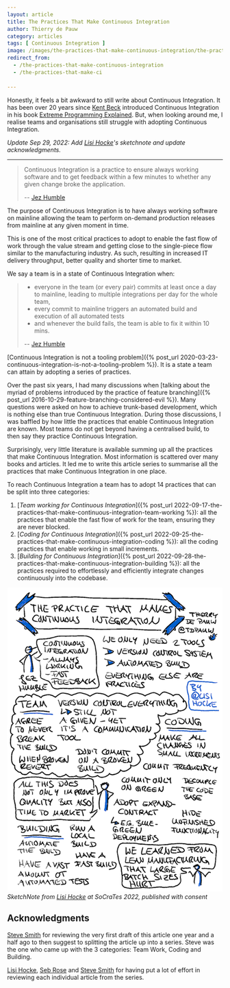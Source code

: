 ```yaml
---
layout: article
title: The Practices That Make Continuous Integration
author: Thierry de Pauw
category: articles
tags: [ Continuous Integration ]
image: /images/the-practices-that-make-continuous-integration/the-practices-that-make-continuous-integration-socrates-2022-lisi-hocke.png
redirect_from:
  - /the-practices-that-make-continuous-integration
  - /the-practices-that-make-ci

---
```


Honestly, it feels a bit awkward to still write about Continuous Integration. It has been over 20 years since [Kent Beck](https://twitter.com/KentBeck) introduced Continuous Integration in his book [Extreme Programming Explained](https://www.goodreads.com/book/show/67833.Extreme_Programming_Explained). But, when looking around me, I realise teams and organisations still struggle with adopting Continuous Integration.

*Update Sep 29, 2022: Add [Lisi Hocke](https://twitter.com/lisihocke)'s sketchnote and update acknowledgments.*

---

> Continuous Integration is a practice to ensure always working software and to
> get feedback within a few minutes to whether any given change broke the
> application.
>
> -- [Jez Humble](https://twitter.com/jezhumble)

The purpose of Continuous Integration is to have always working software on mainline allowing the team to perform on-demand production releases from mainline at any given moment in time.

This is one of the most critical practices to adopt to enable the fast flow of work through the value stream and getting close to the single-piece flow similar to the manufacturing industry. As such, resulting in increased IT delivery throughput, better quality and shorter time to market.

We say a team is in a state of Continuous Integration when:

>- everyone in the team (or every pair) commits at least once a day to mainline, leading to multiple integrations per day for the whole team,
>- every commit to mainline triggers an automated build and execution of all automated tests
>- and whenever the build fails, the team is able to fix it within 10 mins.
>
>-- [Jez Humble](https://twitter.com/jezhumble)

[Continuous Integration is not a tooling problem]({% post_url 2020-03-23-continuous-integration-is-not-a-tooling-problem %}). It is a state a team can attain by adopting a series of practices.

Over the past six years, I had many discussions when [talking about the myriad of problems introduced by the practice of feature branching]({% post_url 2016-10-29-feature-branching-considered-evil %}). Many questions were asked on how to achieve trunk-based development, which is nothing else than true Continuous Integration. During those discussions, I was baffled by how little the practices that enable Continuous Integration are known. Most teams do not get beyond having a centralised build, to then say they practice Continuous Integration.

Surprisingly, very little literature is available summing up all the practices that make Continuous Integration. Most information is scattered over many books and articles. It led me to write this article series to summarise all the practices that make Continuous Integration in one place.

To reach Continuous Integration a team has to adopt 14 practices that can be split into three categories:

1. [*Team working for Continuous Integration*]({% post_url 2022-09-17-the-practices-that-make-continuous-integration-team-working %}): all the practices that enable the fast flow of work for the team, ensuring they are never blocked.
2. [*Coding for Continuous Integration*]({% post_url 2022-09-25-the-practices-that-make-continuous-integration-coding %}): all the coding practices that enable working in small increments.
3. [*Building for Continuous Integration*]({% post_url 2022-09-28-the-practices-that-make-continuous-integration-building %}): all the practices required to effortlessly and efficiently integrate changes continuously into the codebase.

![SketchNote from Lisi Hocke at SoCraTes 2022](/images/the-practices-that-make-continuous-integration/the-practices-that-make-continuous-integration-socrates-2022-lisi-hocke.png)
*SketchNote from [Lisi Hocke](https://twitter.com/lisihocke) at SoCraTes 2022, published with consent*

## Acknowledgments

[Steve Smith](https://twitter.com/SteveSmith_Tech) for reviewing the very first draft of this article one year and a half ago to then suggest to splitting the article up into a series. Steve was the one who came up with the 3 categories: Team Work, Coding and Building.

[Lisi Hocke](https://twitter.com/lisihocke), [Seb Rose](https://twitter.com/sebrose) and [Steve Smith](https://twitter.com/SteveSmith_Tech) for having put a lot of effort in reviewing each individual article from the series.
